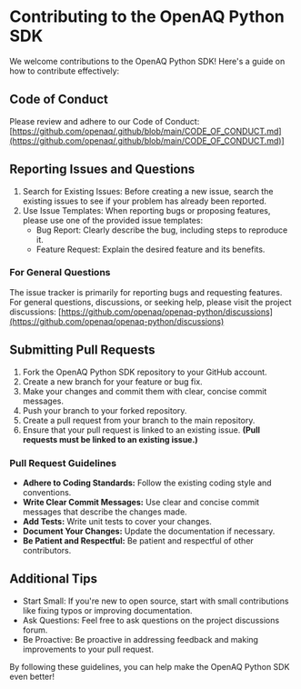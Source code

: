 # Contributing to the OpenAQ Python SDK

We welcome contributions to the OpenAQ Python SDK! Here's a guide on how to
contribute effectively:

## Code of Conduct

Please review and adhere to our Code of Conduct:
[https://github.com/openaq/.github/blob/main/CODE_OF_CONDUCT.md](https://github.com/openaq/.github/blob/main/CODE_OF_CONDUCT.md)]

## Reporting Issues and Questions

1. Search for Existing Issues: Before creating a new issue, search the existing
   issues to see if your problem has already been reported.
2. Use Issue Templates: When reporting bugs or proposing features, please use
   one of the provided issue templates:
   - Bug Report: Clearly describe the bug, including steps to reproduce it.
   - Feature Request: Explain the desired feature and its benefits.

### For General Questions

The issue tracker is primarily for reporting bugs and requesting features. For
general questions, discussions, or seeking help, please visit the project
discussions:
[https://github.com/openaq/openaq-python/discussions](https://github.com/openaq/openaq-python/discussions)

## Submitting Pull Requests

1. Fork the OpenAQ Python SDK repository to your GitHub
   account.
2. Create a new branch for your feature or bug fix.
3. Make your changes and commit them with clear, concise
   commit messages.
4. Push your branch to your forked repository.
5. Create a pull request from your branch to the main
   repository.
6. Ensure that your pull request is linked to an existing
   issue. **(Pull requests must be linked to an existing issue.)**

### Pull Request Guidelines

- **Adhere to Coding Standards:** Follow the existing coding style and
  conventions.
- **Write Clear Commit Messages:** Use clear and concise commit messages that
  describe the changes made.
- **Add Tests:** Write unit tests to cover your changes.
- **Document Your Changes:** Update the documentation if necessary.
- **Be Patient and Respectful:** Be patient and respectful of other
  contributors.

## Additional Tips

- Start Small: If you're new to open source, start with small contributions like
  fixing typos or improving documentation.
- Ask Questions: Feel free to ask questions on the project discussions forum.
- Be Proactive: Be proactive in addressing feedback and making improvements to
  your pull request.

By following these guidelines, you can help make the OpenAQ Python SDK even
better!
